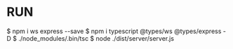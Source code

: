 # RUN
$ npm i ws express --save
$ npm i typescript @types/ws @types/express -D
$ ./node_modules/.bin/tsc
$ node ./dist/server/server.js
